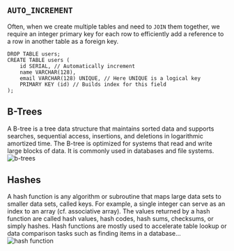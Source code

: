 ## `AUTO_INCREMENT`

Often, when we create multiple tables and need to `JOIN` them together, we require an integer primary key for each row to efficiently add a reference to a row in another table as a foreign key.
```postgresql
DROP TABLE users;
CREATE TABLE users (
	id SERIAL, // Automatically increment
	name VARCHAR(128),
	email VARCHAR(128) UNIQUE, // Here UNIQUE is a logical key
	PRIMARY KEY (id) // Builds index for this field
);
```

## B-Trees
A B-tree is a tree data structure that maintains sorted data and supports searches, sequential access, insertions, and deletions in logarithmic amortized time. The B-tree is optimized for systems that read and write large blocks of data. It is commonly used in databases and file systems.
![b-trees](https://upload.wikimedia.org/wikipedia/commons/thumb/6/65/B-tree.svg/800px-B-tree.svg.png)
## Hashes
A hash function is any algorithm or subroutine that maps large data sets to smaller data sets, called keys. For example, a single integer can serve as an index to an array (cf. associative array). The values returned by a hash function are called hash values, hash codes, hash sums, checksums, or simply hashes.
Hash functions are mostly used to accelerate table lookup or data comparison tasks such as finding items in a database...
![hash function](https://upload.wikimedia.org/wikipedia/commons/thumb/5/58/Hash_table_4_1_1_0_0_1_0_LL.svg/480px-Hash_table_4_1_1_0_0_1_0_LL.svg.png)
